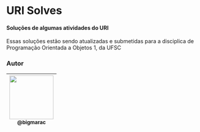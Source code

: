 # URI Solves

#### Soluções de algumas atividades do URI
Essas soluções estão sendo atualizadas e submetidas para a disciplica de Programação Orientada a Objetos 1, da UFSC

### Autor
| [<img src="https://avatars.githubusercontent.com/u/45175801?s=460&u=1d462ca5f421c1b58c4cd3b5765150da2e441038&v=4" width=115><br><sub>@bigmarac</sub>](https://github.com/bigMARAC) |
| :---: |